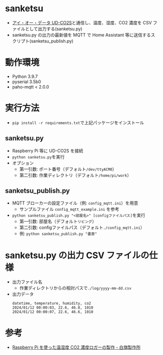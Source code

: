 # sanketsu

- [アイ・オー・データ UD-CO2S](https://www.iodata.jp/product/tsushin/iot/ud-co2s/index.htm)と通信し、温度、湿度、CO2 濃度を CSV ファイルとして出力する(sanketsu.py)
- sanketsu.py の出力の最新値を MQTT で Home Assistant 等に送信するスクリプト(sanketsu_publish.py)

# 動作環境

- Python 3.9.7
- pyserial 3.5b0
- paho-mqtt < 2.0.0

# 実行方法

- `pip install -r requirements.txt`で上記パッケージをインストール

## sanketsu.py

- Raspberry Pi 等に UD-CO2S を接続
- `python sanketsu.py`を実行
- オプション
  - 第一引数: ポート番号（デフォルト`/dev/ttyACM0`）
  - 第二引数: 作業ディレクトリ（デフォルト`/home/pi/work`）

## sanketsu_publish.py

- MQTT ブローカーの設定ファイル（例: `config_mqtt.ini`）を用意
  - サンプルファイル `config_mqtt_example.ini` を参考
- `python sanketsu_publish.py "<部屋名>" [configファイルパス]`を実行
  - 第一引数: 部屋名（デフォルト`リビング`）
  - 第二引数: configファイルパス（デフォルト`./config_mqtt.ini`）
  - 例: `python sanketsu_publish.py "書斎"`

# sanketsu.py の出力 CSV ファイルの仕様

- 出力ファイル名
  - 作業ディレクトリからの相対パスで`./log/yyyy-mm-dd.csv`
- 出力データ
  ```csv
  datetime, temperature, humidity, co2
  2024/01/12 00:00:03, 22.6, 46.8, 1010
  2024/01/12 00:00:07, 22.6, 46.6, 1010
  ```

# 参考

- [Raspberry Pi を使った温湿度 CO2 濃度ロガーの製作 - 白旗製作所](https://dededemio.hatenablog.jp/entry/2024/03/13/012629)
